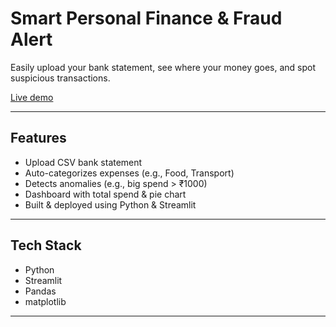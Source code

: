 #  Smart Personal Finance & Fraud Alert

Easily upload your bank statement, see where your money goes, and spot suspicious transactions.

[ Live demo](https://saireddy81797-smart-finance-app-app-raiwis.streamlit.app/)

---

##  Features
- Upload CSV bank statement
- Auto-categorizes expenses (e.g., Food, Transport)
- Detects anomalies (e.g., big spend > ₹1000)
- Dashboard with total spend & pie chart
- Built & deployed using Python & Streamlit

---

##  Tech Stack
- Python
- Streamlit
- Pandas
- matplotlib
---

